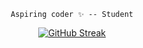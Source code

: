 <div align=center>

  
```
Aspiring coder ✨ -- Student
```

  
  [![GitHub Streak](https://github-readme-streak-stats.herokuapp.com?user=b0kch01&theme=github-light&hide_border=true)](https://git.io/streak-stats)

<!--   
  
  ![](https://img.shields.io/badge/-SwiftUI-lightgrey)
  ![](https://img.shields.io/badge/-Swift-lightgrey)
  ![](https://img.shields.io/badge/-Python-lightgrey)
  ![](https://img.shields.io/badge/-HTML-lightgrey)
  ![](https://img.shields.io/badge/-CSS-lightgrey)
  ![](https://img.shields.io/badge/-JS-lightgrey)
  ![](https://img.shields.io/badge/-Pug-lightgrey) -->
  
</div>
